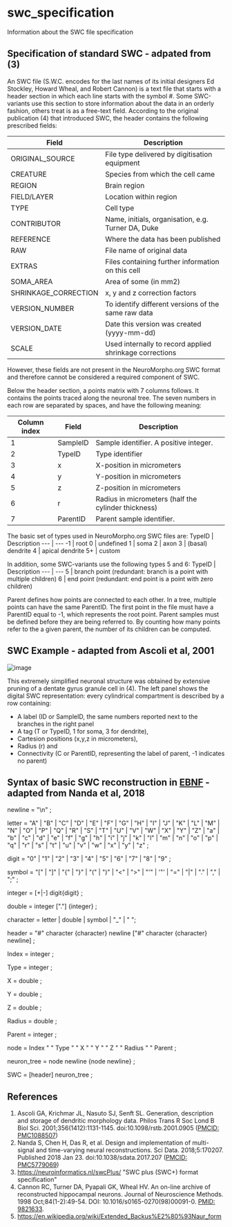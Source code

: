 # swc_specification
Information about the SWC file specification

## Specification of standard SWC - adpated from (3)

An SWC file (S.W.C. encodes for the last names of its initial designers Ed Stockley, Howard Wheal, and Robert Cannon) is a text file that starts with a header section in which each line starts with the symbol #. Some SWC-variants use this section to store information about the data in an orderly fashion, others treat is as a free-text field. According to the original publication (4) that introduced SWC, the header contains the following prescribed fields:

Field | Description 
--- | --- 
ORIGINAL_SOURCE | File type delivered by digitisation equipment 
CREATURE | Species from which the cell came
REGION | Brain region
FIELD/LAYER | Location within region 
TYPE| Cell type 
CONTRIBUTOR | Name, initials, organisation, e.g. Turner DA, Duke
REFERENCE | Where the data has been published
RAW | File name of original data
EXTRAS | Files containing further information on this cell
SOMA_AREA | Area of some (in mm2)
SHRINKAGE_CORRECTION | x, y and z correction factors
VERSION_NUMBER | To identify different versions of the same raw data
VERSION_DATE | Date this version was created (yyyy-mm-dd)
SCALE | Used internally to record applied shrinkage corrections

However, these fields are not present in the NeuroMorpho.org SWC format and therefore cannot be considered a required component of SWC.

Below the header section, a points matrix with 7 columns follows. It contains the points traced along the neuronal tree. The seven numbers in each row are separated by spaces, and have the following meaning:

Column index | Field | Description
--- | --- | ---
1 | SampleID | Sample identifier. A positive integer.
2 | TypeID | Type identifier
3 | x | X-position in micrometers
4 | y | Y-position in micrometers
5 | z | Z-position in micrometers
6 | r | Radius in micrometers (half the cylinder thickness)
7 | ParentID | Parent sample identifier.

The basic set of types used in NeuroMorpho.org SWC files are: 
TypeID | Description 
--- | --- 
-1 | root
 0  | undefined
 1  | soma
 2  | axon
 3  | (basal) dendrite
 4  | apical dendrite
 5+ | custom
 
In addition, some SWC-variants use the following types 5 and 6:
TypeID | Description 
--- | --- 
5 | branch point (redundant: branch is a point with multiple children)
6 | end point (redundant: end point is a point with zero children)

Parent defines how points are connected to each other. In a tree, multiple points can have the same ParentID. The first point in the file must have a ParentID equal to -1, which represents the root point. Parent samples must be defined before they are being referred to. By counting how many points refer to the a given parent, the number of its children can be computed.

## SWC Example - adapted from Ascoli et al, 2001

![image](https://user-images.githubusercontent.com/8552673/157725540-a49e8ab7-e930-401c-938b-713dd093dc2c.png)

This extremely simplified neuronal structure was obtained by extensive pruning of a dentate gyrus granule cell in (4). The left panel shows the digital SWC representation:
every cylindrical compartment is described by a row containing:
- A label (ID or SampleID, the same numbers reported next to the branches in the right panel
- A tag (T or TypeID, 1 for soma, 3 for dendrite),
- Cartesion positions (x,y,z in micrometers), 
- Radius (r) and 
- Connectivity (C or ParentID, representing the label of parent, -1 indicates no parent)

## Syntax of basic SWC reconstruction in [EBNF](https://en.wikipedia.org/wiki/Extended_Backus%E2%80%93Naur_form) - adapted from Nanda et al, 2018

newline = "\n" ; 

letter = "A" | "B" | "C" | "D" | "E" | "F" | "G" 
| "H" | "I" | "J" | "K" | "L" | "M" | "N" 
| "O" | "P" | "Q" | "R" | "S" | "T" | "U" 
| "V" | "W" | "X" | "Y" | "Z" | "a" | "b" 
| "c" | "d" | "e" | "f" | "g" | "h" | "i" 
| "j" | "k" | "l" | "m" | "n" | "o" | "p" 
| "q" | "r" | "s" | "t" | "u" | "v" | "w" 
| "x" | "y" | "z" ; 

digit = "0" | "1" | "2" | "3" | "4" | "5" | "6" | "7" | "8" | "9" ; 

symbol = "[" | "]" | "{" | "}" | "(" | ")" | "<" | ">" 
| "'" | '"' | "=" | "|" | "." | "," | ";" ; 

integer = [+|-] digit{digit} ; 

double = integer ["."] {integer} ; 

character = letter | double | symbol | "_" | " "; 

header = "#" character {character} newline ["#" character {character} newline] ; 

Index = integer ; 

Type = integer ; 

X = double ; 

Y = double ; 

Z = double ; 

Radius = double ; 

Parent = integer ; 

node = Index " " Type " " X " " Y " " Z " " Radius " " Parent ; 

neuron_tree = node newline {node newline} ; 

SWC = [header] neuron_tree ;


## References
1. Ascoli GA, Krichmar JL, Nasuto SJ, Senft SL. Generation, description and storage of dendritic morphology data. Philos Trans R Soc Lond B Biol Sci. 2001;356(1412):1131-1145. doi:10.1098/rstb.2001.0905 ([PMCID: PMC1088507](https://www.ncbi.nlm.nih.gov/sites/ppmc/articles/PMC1088507/))
2. Nanda S, Chen H, Das R, et al. Design and implementation of multi-signal and time-varying neural reconstructions. Sci Data. 2018;5:170207. Published 2018 Jan 23. doi:10.1038/sdata.2017.207 ([PMCID: PMC5779069](https://www.ncbi.nlm.nih.gov/sites/ppmc/articles/PMC5779069/))
3. https://neuroinformatics.nl/swcPlus/ "SWC plus (SWC+) format specification"
4. Cannon RC, Turner DA, Pyapali GK, Wheal HV. An on-line archive of reconstructed hippocampal neurons. Journal of Neuroscience Methods. 1998 Oct;84(1-2):49-54. DOI: 10.1016/s0165-0270(98)00091-0. [PMID: 9821633](https://europepmc.org/article/MED/9821633).
5. https://en.wikipedia.org/wiki/Extended_Backus%E2%80%93Naur_form
